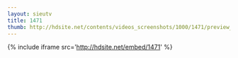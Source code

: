 ```yaml
---
layout: sieutv
title: 1471
thumb: http://hdsite.net/contents/videos_screenshots/1000/1471/preview_360p.mp4.jpg
---
```

{% include iframe src='http://hdsite.net/embed/1471' %}
 
